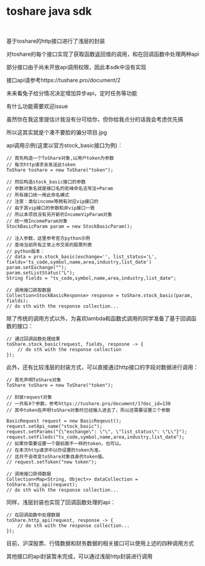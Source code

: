 <h1>toshare java sdk</h1>
<br />
<p>基于toshare的http接口进行了浅层的封装</p>
<p>对toshare的每个接口实现了获取函数返回值的调用，和在回调函数中处理两种api</p>
<p>部分接口由于尚未开放api调用权限，因此本sdk中没有实现</p>
<p>接口api请参考https://tushare.pro/document/2</p>
<p>未来看兔子给分情况决定增加异步api，定时任务等功能</p>
<p>有什么功能需要欢迎issue</p>
<p>虽然你在我这里提估计我没有分可给你，但你给我点分的话我会考虑优先搞</p>
<p>所以这其实就是个凑不要脸的骗分项目.jpg</p>

<p>api调用示例(这里以官方stock_basic接口为例)：</p>

	// 首先构造一个ToShare对象,以用户token为参数
	// 每次http请求会发送此token
	ToShare toshare = new ToShare("token");
	
	// 然后构造stock_basic接口的参数
	// 参数对象名就是接口名的驼峰命名法写法+Param
	// 所有接口统一用此命名模式
	// 注意：类似income等拥有对应vip接口的
	// 由于其vip接口的参数和非vip接口一致
	// 所以本项目没有另开新的IncomeVipParam对象
	// 统一用IncomeParam对象
	StockBasicParam param = new StockBasicParam();
	
	// 注入参数，这里参考官方python示例
	// 查询当前所有正常上市交易的股票列表
	// python版本：
	// data = pro.stock_basic(exchange='', list_status='L', fields='ts_code,symbol,name,area,industry,list_date')
	param.setExchange("");
	param.setListStatus("L");
	String fields = "ts_code,symbol,name,area,industry,list_date";
	
	// 调用接口获取数据
	Collection<StockBasicResponse> response = toShare.stock_basic(param, fields);
	// do sth with the response collection...

<p>除了传统的调用方式以外，为喜欢lambda和函数式调用的同学准备了基于回调函数的接口：</p>
	
	// 通过回调函数处理结果
	toShare.stock_basic(request, fields, resposne -> {
		// do sth with the response collection
	});

<p>此外，还有比较浅层的封装方式，可以直接通过http接口的字段对数据进行调用：</p>

	// 首先声明ToShare对象
	ToShare toShare = new ToShare("token");
	
	// 封装request对象
	// 一共有4个参数，参考https://tushare.pro/document/1?doc_id=130
	// 其中token在声明toShare对象时已经输入进去了，所以还需要设置三个参数
	
	BasicRequest request = new BasicReqeust();
	request.setApi_name("stock_basic");
	request.setParams("{\"exchange\": \"\", \"list_status\": \"L\"}");
	request.setFileds("ts_code,symbol,name,area,industry,list_date");
	// 如果你需要设置一个跟前面不一样的token，也可以。
	// 在本次http请求中以你设置的token为准。
	// 这并不会改变toShare对象自身的token值。
	// request.setToken("new token");
	
	// 调用接口获得数据
	Collection<Map<String, Object>> dataCollection = toShare.http_api(request);
	// do sth with the response collection...
	
<p>同样，浅层封装也实现了回调函数处理的api：</p>
			
	// 在回调函数中处理数据
	toShare.http_api(request, response -> {
		// do sth with the response collection...
	});

<P>目前，沪深股票、行情数据和财务数据的相关接口可以使用上述的四种调用方式</P>
<p>其他接口的api封装暂未完成，可以通过浅层http封装进行调用</p>
	
